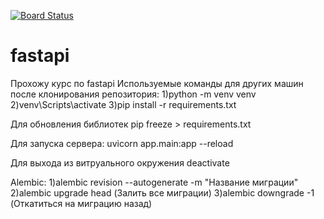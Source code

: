 [![Board Status](https://dev.azure.com/Prikolists/d0572886-9111-4e16-abf0-2ce3111347a0/7997d182-10d6-444e-9e00-6d194ce89d7f/_apis/work/boardbadge/f1d14ce4-fc20-4f2c-b3ec-74e0714ca8c0)](https://dev.azure.com/Prikolists/d0572886-9111-4e16-abf0-2ce3111347a0/_boards/board/t/7997d182-10d6-444e-9e00-6d194ce89d7f/Microsoft.RequirementCategory)
# fastapi
Прохожу курс по fastapi
Используемые команды для других машин после клонирования репозитория:
1)python -m venv venv
2)venv\Scripts\activate
3)pip install -r requirements.txt

Для обновления библиотек pip freeze > requirements.txt

Для запуска сервера: uvicorn app.main:app --reload

Для выхода из витруального окружения deactivate

Alembic:
1)alembic revision --autogenerate -m "Название миграции"
2)alembic upgrade head (Залить все миграции)
3)alembic downgrade -1 (Откатиться на миграцию назад)
